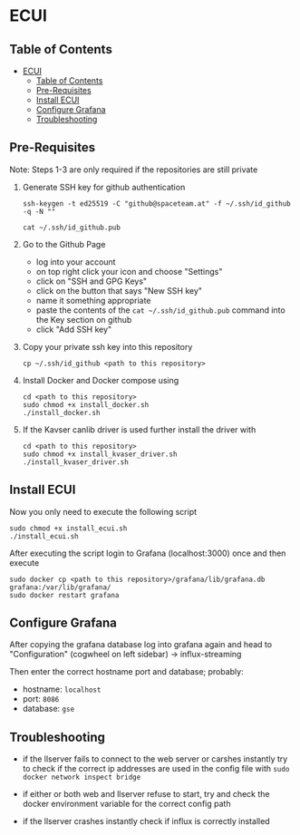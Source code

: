 # ECUI

## Table of Contents


- [ECUI](#ecui)
  - [Table of Contents](#table-of-contents)
  - [Pre-Requisites](#pre-requisites)
  - [Install ECUI](#install-ecui)
  - [Configure Grafana](#configure-grafana)
  - [Troubleshooting](#troubleshooting)


## Pre-Requisites

Note: Steps 1-3 are only required if the repositories are still private

1. Generate SSH key for github authentication
   
    ```
    ssh-keygen -t ed25519 -C "github@spaceteam.at" -f ~/.ssh/id_github -q -N ""

    cat ~/.ssh/id_github.pub
    ```

2. Go to the Github Page 
    - log into your account
    - on top right click your icon and choose "Settings"
    - click on "SSH and GPG Keys"
    - click on the button that says "New SSH key"
    - name it something appropriate
    - paste the contents of the `cat ~/.ssh/id_github.pub` command into the Key section on github
    - click "Add SSH key"

3. Copy your private ssh key into this repository

    ```
    cp ~/.ssh/id_github <path to this repository>
    ```

4. Install Docker and Docker compose using

    ```
    cd <path to this repository>
    sudo chmod +x install_docker.sh
    ./install_docker.sh
    ```

5. If the Kavser canlib driver is used further install the driver with
    
    ```
    cd <path to this repository>
    sudo chmod +x install_kvaser_driver.sh
    ./install_kvaser_driver.sh
    ```


## Install ECUI

Now you only need to execute the following script

```
sudo chmod +x install_ecui.sh
./install_ecui.sh
```

After executing the script login to Grafana (localhost:3000) once
and then execute
```
sudo docker cp <path to this repository>/grafana/lib/grafana.db grafana:/var/lib/grafana/
sudo docker restart grafana
```

## Configure Grafana

After copying the grafana database log into grafana again
and head to "Configuration" (cogwheel on left sidebar) -> influx-streaming

Then enter the correct hostname port and database; probably:
- hostname: `localhost`
- port: `8086`
- database: `gse`


## Troubleshooting

- if the llserver fails to connect to the web server or carshes instantly try
to check if the correct ip addresses are used in the config file with
`sudo docker network inspect bridge`

- if either or both web and llserver refuse to start, try and check the docker environment variable for the correct config path

- if the llserver crashes instantly check if influx is correctly installed